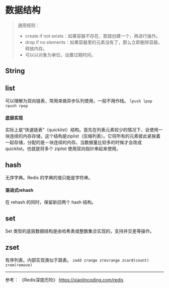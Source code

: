 # 数据结构
> 通用规则：
> - create if not exists：如果容器不存在，那就创建一个，再进行操作。
> - drop if no elements：如果容器里的元素没有了，那么立即删除容器，释放内存。
> - 可以以对象为单位，设置过期时间。
## String

## list
可以理解为双向链表，常用来做异步队列使用，一般不用作栈。
`lpush lpop rpush rpop`

#### 底层实现
实际上是“快速链表”（quicklist）结构。首先在列表元素较少的情况下，会使用一块连续的内存存储，这个结构是ziplist（压缩列表）。它将所有的元素彼此紧挨着一起存储，分配的是－块连续的内存。当数据量比较多的时候才会改成 quicklist。也就是将多个 ziplist 使用双向指针串起来使用。

## hash
无序字典。Redis 的字典的值只能是字符串。
#### 渐进式rehash
在 rehash 的同时，保留新旧两个 hash 结构。

## set
Set 类型的底层数据结构是由哈希表或整数集合实现的，支持并交差等操作。

## zset
有序列表。内部实现类似于跳表。
`zadd zrange zrevrange zcard(count) zrem(remove)`








---
参考：
《Redis深度历险》
https://xiaolincoding.com/redis
